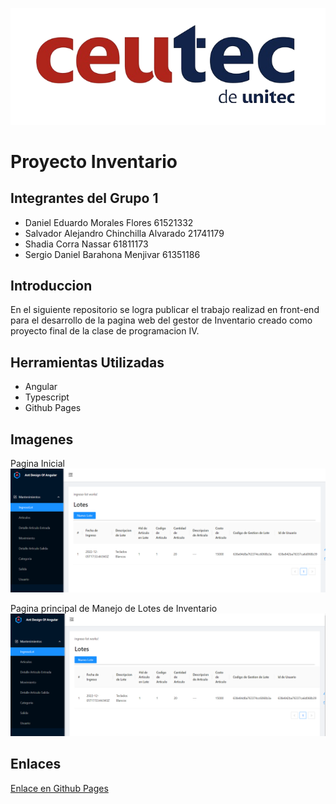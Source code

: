 ![](imagenes/Ceutec.png)

# Proyecto Inventario

## Integrantes del Grupo 1

- Daniel Eduardo Morales Flores 61521332
- Salvador Alejandro Chinchilla Alvarado 21741179
- Shadia Corra Nassar 61811173
- Sergio Daniel Barahona Menjivar 61351186

## Introduccion
En el siguiente repositorio se logra publicar el trabajo realizad en front-end para el desarrollo de la pagina web del gestor de Inventario creado como proyecto final de la clase de programacion IV.

## Herramientas Utilizadas
- Angular
- Typescript
- Github Pages

## Imagenes
Pagina Inicial
![](imagenes/Imagen1.png)

Pagina principal de Manejo de Lotes de Inventario
![](imagenes/Imagen2.png)

## Enlaces

[Enlace en Github Pages](https://srgio29.github.io/PrograIVProyectoInventario/#/) <br>